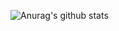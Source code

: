 ![Anurag's github stats](https://github-readme-stats.vercel.app/api?username=gentryhuang&show_icons=true)


